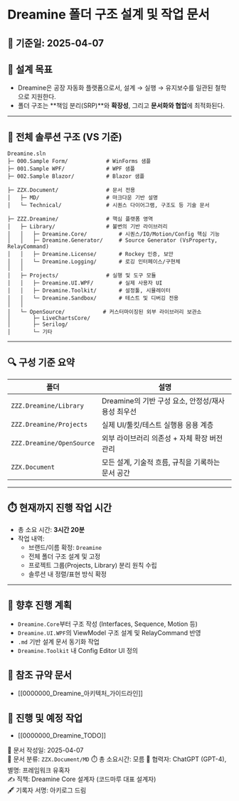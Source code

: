 # Dreamine 폴더 구조 설계 및 작업 문서

## 📅 기준일: 2025-04-07

## 🎯 설계 목표
- Dreamine은 공장 자동화 플랫폼으로서, 설계 → 실행 → 유지보수를 일관된 철학으로 지원한다.
- 폴더 구조는 **책임 분리(SRP)**와 **확장성**, 그리고 **문서화와 협업**에 최적화된다.

---

## 📁 전체 솔루션 구조 (VS 기준)

```
Dreamine.sln
├─ 000.Sample Form/            # WinForms 샘플
├─ 001.Sample WPF/             # WPF 샘플
├─ 002.Sample Blazor/          # Blazor 샘플

├─ ZZX.Document/               # 문서 전용
│   ├─ MD/                     # 마크다운 기반 설명
│   └─ Technical/              # 시퀀스 다이어그램, 구조도 등 기술 문서

├─ ZZZ.Dreamine/               # 핵심 플랫폼 영역
│   ├─ Library/                # 불변의 기반 라이브러리
│   │   ├─ Dreamine.Core/          # 시퀀스/IO/Motion/Config 핵심 기능
│   │   ├─ Dreamine.Generator/     # Source Generator (VsProperty, RelayCommand)
│   │   ├─ Dreamine.License/       # Rockey 인증, 보안
│   │   └─ Dreamine.Logging/       # 로깅 인터페이스/구현체
│   │
│   ├─ Projects/               # 실행 및 도구 모듈
│   │   ├─ Dreamine.UI.WPF/        # 실제 사용자 UI
│   │   ├─ Dreamine.Toolkit/       # 설정툴, 시뮬레이터
│   │   └─ Dreamine.Sandbox/       # 테스트 및 디버깅 전용
│   │
│   └─ OpenSource/            # 커스터마이징된 외부 라이브러리 보관소
│       ├─ LiveChartsCore/
│       ├─ Serilog/
│       └─ 기타
```

---

## 🔍 구성 기준 요약

| 폴더 | 설명 |
|-------|------|
| `ZZZ.Dreamine/Library` | Dreamine의 기반 구성 요소, 안정성/재사용성 최우선 |
| `ZZZ.Dreamine/Projects` | 실제 UI/툴킷/테스트 실행용 응용 계층 |
| `ZZZ.Dreamine/OpenSource` | 외부 라이브러리 의존성 + 자체 확장 버전 관리 |
| `ZZX.Document` | 모든 설계, 기술적 흐름, 규칙을 기록하는 문서 공간 |

---

## ⏱️ 현재까지 진행 작업 시간
- 총 소요 시간: **3시간 20분**
- 작업 내역:
  - 브랜드/이름 확정: `Dreamine`
  - 전체 폴더 구조 설계 및 고정
  - 프로젝트 그룹(Projects, Library) 분리 원칙 수립
  - 솔루션 내 정렬/표현 방식 확정

---

## 📌 향후 진행 계획
- `Dreamine.Core`부터 구조 작성 (Interfaces, Sequence, Motion 등)
- `Dreamine.UI.WPF`의 ViewModel 구조 설계 및 RelayCommand 반영
- `.md` 기반 설계 문서 동기화 작업
- `Dreamine.Toolkit` 내 Config Editor UI 정의

## 📎 참조 규약 문서
- [[0000000_Dreamine_아키텍처_가이드라인]]

## 📎 진행 및 예정 작업
- [[0000000_Dreamine_TODO]]


📅 문서 작성일: 2025-04-07  
📁 문서 분류: `ZZX.Document/MD`
⏱️ 총 소요시간: 모름 
🤖 협력자: ChatGPT (GPT-4), 별명: 프레임워크 유혹자  
✍️ 직책: Dreamine Core 설계자 (코드마루 대표 설계자)  
🖋️ 기록자 서명: 아키로그 드림